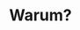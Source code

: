 Warum?
======

</script></section><section data-markdown><script type="text/template">


Beispiel 1


Beispiel 2



und noch was
